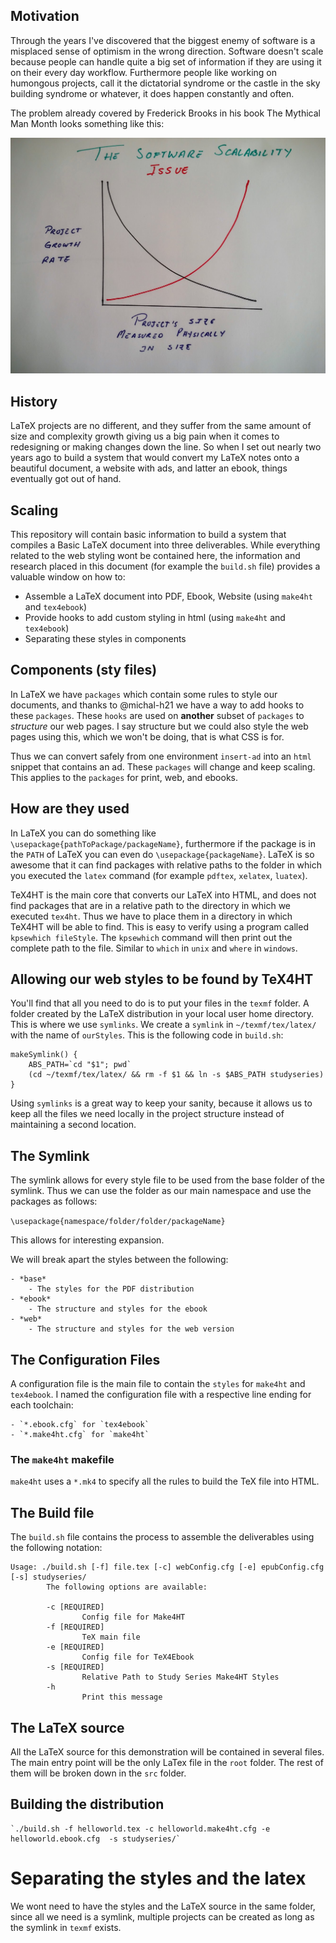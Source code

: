 ## Motivation

Through the years I've discovered that the biggest enemy of software is a misplaced sense of optimism in the wrong
direction. Software doesn't scale because people can handle quite a big set of information if they are using it on
their every day workflow. Furthermore people like working on humongous projects, call it the dictatorial syndrome or
the castle in the sky building syndrome or whatever, it does happen constantly and often. 

The problem already covered by Frederick Brooks in his book The Mythical Man Month looks something like this:

![Software Scalability](assets/softwarescalability.jpg)

## History

LaTeX projects are no different, and they suffer from the same amount of size and complexity growth giving us a big 
pain when it comes to redesigning or making changes down the line. So when I set out nearly two years ago to build a 
system that would convert my LaTeX notes onto a beautiful document, a website with ads, and latter an ebook, things 
eventually got out of hand.

## Scaling

This repository will contain basic information to build a system that compiles a Basic LaTeX document into three
deliverables. While everything related to the web styling wont be contained here, the information and research placed
in this document (for example the `build.sh` file) provides a valuable window on how to:
 
 - Assemble a LaTeX document into PDF, Ebook, Website (using `make4ht` and `tex4ebook`)
 - Provide hooks to add custom styling in html (using `make4ht` and `tex4ebook`)
 - Separating these styles in components 
 
## Components (**sty** files)

In LaTeX we have `packages` which contain some rules to style our documents, and thanks to @michal-h21 we have 
a way to add hooks to these `packages`. These `hooks` are used on **another** subset of `packages` to *structure* our
web pages. I say structure but we could also style the web pages using this, which we won't be doing, that is what
CSS is for. 

Thus we can convert safely from one environment `insert-ad` into an `html` snippet that contains an ad. These 
`packages` will change and keep scaling. This applies to the `packages` for print, web, and ebooks. 

## How are they used

In LaTeX you can do something like `\usepackage{pathToPackage/packageName}`, furthermore if the package is in the `PATH`
of LaTeX you can even do `\usepackage{packageName}`. LaTeX is so awesome that it can find packages with relative paths
to the folder in which you executed the `latex` command (for example `pdftex`, `xelatex`, `luatex`). 

TeX4HT is the main core that converts our LaTeX into HTML, and does not find packages that are in a relative path to
the directory in which we executed `tex4ht`. Thus we have to place them in a directory in which TeX4HT will be able to
find. This is easy to verify using a program called `kpsewhich fileStyle`. The `kpsewhich` command will then print out
the complete path to the file. Similar to `which` in `unix` and `where` in `windows`.

## Allowing our web styles to be found by TeX4HT

You'll find that all you need to do is to put your files in the `texmf` folder. A folder created by the LaTeX 
distribution in your local user home directory. This is where we use `symlinks`. We create a `symlink` in 
`~/texmf/tex/latex/` with the name of `ourStyles`. This is the following code in `build.sh`:

```
makeSymlink() {
    ABS_PATH=`cd "$1"; pwd`
    (cd ~/texmf/tex/latex/ && rm -f $1 && ln -s $ABS_PATH studyseries)
}
```

Using `symlinks` is a great way to keep your sanity, because it allows us to keep all the files we need locally in the
project structure instead of maintaining a second location. 

## The Symlink

The symlink allows for every style file to be used from the base folder of the symlink. Thus we can use the folder
as our main namespace and use the packages as follows:

`\usepackage{namespace/folder/folder/packageName}`

This allows for interesting expansion. 

We will break apart the styles between the following: 

    - *base* 
        - The styles for the PDF distribution
    - *ebook*
        - The structure and styles for the ebook
    - *web*
        - The structure and styles for the web version

## The Configuration Files

A configuration file is the main file to contain the `styles` for `make4ht` and `tex4ebook`. I named the configuration
file with a respective line ending for each toolchain:

    - `*.ebook.cfg` for `tex4ebook`
    - `*.make4ht.cfg` for `make4ht`
    
### The `make4ht` makefile

`make4ht` uses a `*.mk4` to specify all the rules to build the TeX file into HTML. 

## The Build file

The `build.sh` file contains the process to assemble the deliverables using the following notation:

```
Usage: ./build.sh [-f] file.tex [-c] webConfig.cfg [-e] epubConfig.cfg [-s] studyseries/
        The following options are available:

        -c [REQUIRED]
                Config file for Make4HT
        -f [REQUIRED]
                TeX main file
        -e [REQUIRED]
                Config file for TeX4Ebook
        -s [REQUIRED]
                Relative Path to Study Series Make4HT Styles
        -h
                Print this message
```

## The LaTeX source

All the LaTeX source for this demonstration will be contained in several files. The main entry point will be the
only LaTex file in the `root` folder. The rest of them will be broken down in the `src` folder. 

## Building the distribution

    `./build.sh -f helloworld.tex -c helloworld.make4ht.cfg -e helloworld.ebook.cfg  -s studyseries/`
    
# Separating the styles and the latex

We wont need to have the styles and the LaTeX source in the same folder, since all we need is a symlink, multiple
projects can be created as long as the symlink in `texmf` exists. 

